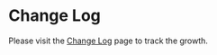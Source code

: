 # Change Log

Please visit the [Change Log](https://docs.evencart.com/change-log/) page to track the growth.